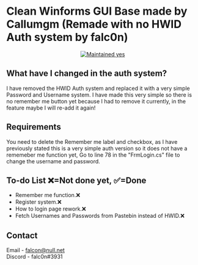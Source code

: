 # Clean Winforms GUI Base made by Callumgm (Remade with no HWID Auth system by falc0n)

<p align="center">
  <a href="https://github.com/Callumgm/Discord-Worm/graphs/commit-activity">
    <img src="https://img.shields.io/badge/maintained-yes-success?style=flat-square" alt="Maintained yes" />
  </a>
</p>

## What have I changed in the auth system?
I have removed the HWID Auth system and replaced it with a very simple Password and Username system.
I have made this very simple so there is no remember me button yet because I had to remove it currently, in the feature maybe I will re-add it again!

## Requirements
You need to delete the Remember me label and checkbox, as I have previously stated this is a very simple auth version so it does not have a rememeber me function yet, Go to line 78 in the "FrmLogin.cs" file to change the username and password.

## To-do List ❌=Not done yet, ✅=Done
- Remember me function.❌
- Register system.❌
- How to login page rework.❌
- Fetch Usernames and Passwords from Pastebin instead of HWID.❌

## Contact
Email - falcon@null.net
<br>
Discord - falc0n#3931
